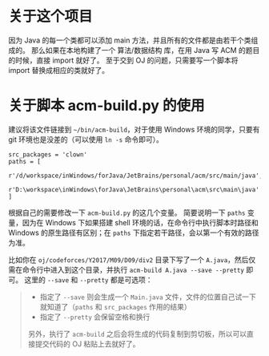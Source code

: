 # 关于这个项目
因为 Java 的每一个类都可以添加 main 方法，并且所有的文件都是由若干个类组成的。
那么如果在本地构建了一个 算法/数据结构 库，在用 Java 写 ACM 的题目的时候，直接 import 就好了。
至于交到 OJ 的问题，只需要写一个脚本将 import 替换成相应的类就好了。


# 关于脚本 acm-build.py 的使用
建议将该文件链接到 `~/bin/acm-build`，对于使用 Windows 环境的同学，只要有 git 环境也是没差的（可以使用 `ln -s` 命令即可）。

```python3
src_packages = 'clown'
paths = [
    r'/d/workspace/inWindows/forJava/JetBrains/personal/acm/src/main/java',
    r'D:\workspace\inWindows\forJava\JetBrains\personal\acm\src\main\java'
]
```

根据自己的需要修改一下 `acm-build.py` 的这几个变量。
简要说明一下 `paths` 变量，因为在 Windows 下如果搭建 shell 环境的话，在命令行中执行脚本时路径和 Windows 的原生路径有区别；在 `paths` 下指定若干路径，会以第一个有效的路径为准。



比如你在 `oj/codeforces/Y2017/M09/D09/div2` 目录下写了一个 `A.java`，然后仅需在命令行中进入到这个目录，并执行 `acm-build A.java --save --pretty` 即可。
这里的 `--save` 和 `--pretty` 都是可选项：
> * 指定了 `--save` 则会生成一个 `Main.java` 文件，文件的位置自己试一下就知道了（`paths` 和 `src_packages` 作用的结果）
> * 指定了 `--pretty` 会保留空格和换行
>
> 另外，执行了 `acm-build` 之后会将生成的代码复制到剪切板，所以可以直接提交代码的 OJ 粘贴上去就好了。






